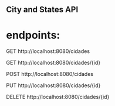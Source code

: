 ## City and States API

# endpoints:

GET http://localhost:8080/cidades

GET http://localhost:8080/cidades/{id}

POST http://localhost:8080/cidades

PUT http://localhost:8080/cidades/{id}

DELETE http://localhost:8080/cidades/{id}
